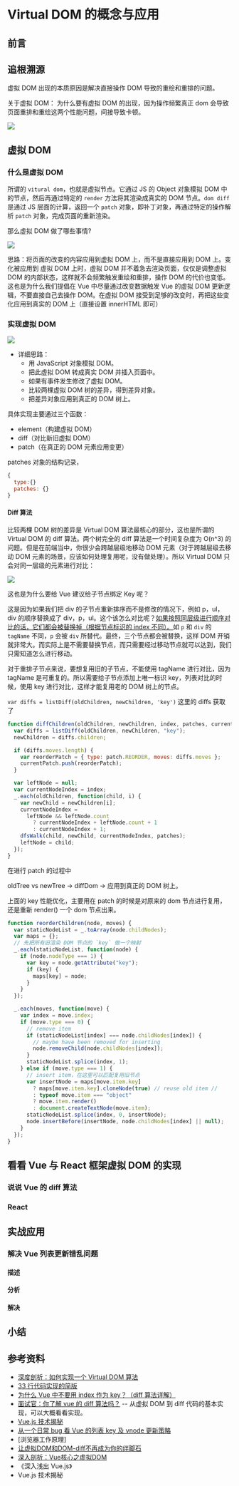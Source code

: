 # Virtual DOM 的概念与应用

## 前言

## 追根溯源

虚拟 DOM 出现的本质原因是解决直接操作 DOM 导致的重绘和重排的问题。

关于虚拟 DOM：
为什么要有虚拟 DOM 的出现，因为操作频繁真正 dom 会导致页面重排和重绘这两个性能问题，间接导致卡顿。

![](../.vuepress/public/images/2020-06-21-00-28-43-reflow-replaint-browser.png)

## 虚拟 DOM

### 什么是虚拟 DOM

所谓的 `vitural dom`，也就是虚拟节点。它通过 JS 的 Object 对象模拟 DOM 中的节点，然后再通过特定的 `render` 方法将其渲染成真实的 DOM 节点。`dom diff` 是通过 JS 层面的计算，返回一个 `patch` 对象，即补丁对象，再通过特定的操作解析 `patch` 对象，完成页面的重新渲染。

那么虚拟 DOM 做了哪些事情?

![](../.vuepress/public/images/2020-06-21-00-29-08-virtual-dom.png)

思路：将页面的改变的内容应用到虚拟 DOM 上，而不是直接应用到 DOM 上。变化被应用到 虚拟 DOM 上时，虚拟 DOM 并不着急去渲染页面，仅仅是调整虚拟 DOM 的内部状态，这样就不会频繁触发重绘和重排，操作 DOM 的代价也变低。这也是为什么我们提倡在 Vue 中尽量通过改变数据触发 Vue 的虚拟 DOM 更新逻辑，不要直接自己去操作 DOM。在虚拟 DOM 接受到足够的改变时，再把这些变化应用到真实的 DOM 上（直接设置 innerHTML 即可）

### 实现虚拟 DOM

![](../.vuepress/public/images/dom-diff.png)

- 详细思路：
  - 用 JavaScript 对象模拟 DOM。
  - 把此虚拟 DOM 转成真实 DOM 并插入页面中。
  - 如果有事件发生修改了虚拟 DOM。
  - 比较两棵虚拟 DOM 树的差异，得到差异对象。
  - 把差异对象应用到真正的 DOM 树上。

具体实现主要通过三个函数：

- element（构建虚拟 DOM）
- diff（对比新旧虚拟 DOM）
- patch（在真正的 DOM 元素应用变更）

patches 对象的结构记录，

```js
{
  type:{}
  patches: {}
}

```

<!-- 如果没有key的情况下，无法判断，所以如果两个节点tagName不一样会整棵子树替换掉；如果有key的话，关键点就是怎么用list-diff使得对比的时候两个节点是同一个节点 -->

#### Diff 算法

比较两棵 DOM 树的差异是 Virtual DOM 算法最核心的部分，这也是所谓的 Virtual DOM 的 diff 算法。两个树完全的 diff 算法是一个时间复杂度为 O(n^3) 的问题。但是在前端当中，你很少会跨越层级地移动 DOM 元素（对于跨越层级去移动 DOM 元素的场景，应该如何处理复用呢，没有做处理）。所以 Virtual DOM 只会对同一层级的元素进行对比：


![](../.vuepress/public/images/2020-06-27-12-22-51-diff.png)

这也是为什么要给 Vue 建议给子节点绑定 Key 呢？

这是因为如果我们把 div 的子节点重新排序而不是修改的情况下，例如 p，ul，div 的顺序替换成了 div，p，ul。这个该怎么对比呢？<u>如果按照同层级进行顺序对比的话，它们都会被替换掉（根据节点标识的 index 不同）。</u>如 `p` 和 `div` 的 `tagName` 不同，`p` 会被 `div` 所替代。最终，三个节点都会被替换，这样 DOM 开销就非常大。而实际上是不需要替换节点，而只需要经过移动节点就可以达到，我们只需知道怎么进行移动。

对于重排子节点来说，要想复用旧的子节点，不能使用 tagName 进行对比，因为 tagName 是可重复的。所以需要给子节点添加上唯一标识 key，列表对比的时候，使用 key 进行对比，这样才能复用老的 DOM 树上的节点。

`var diffs = listDiff(oldChildren, newChildren, 'key')` 这里的 diffs 获取了

```js
function diffChildren(oldChildren, newChildren, index, patches, currentPatch) {
  var diffs = listDiff(oldChildren, newChildren, "key");
  newChildren = diffs.children;

  if (diffs.moves.length) {
    var reorderPatch = { type: patch.REORDER, moves: diffs.moves };
    currentPatch.push(reorderPatch);
  }

  var leftNode = null;
  var currentNodeIndex = index;
  _.each(oldChildren, function(child, i) {
    var newChild = newChildren[i];
    currentNodeIndex =
      leftNode && leftNode.count
        ? currentNodeIndex + leftNode.count + 1
        : currentNodeIndex + 1;
    dfsWalk(child, newChild, currentNodeIndex, patches);
    leftNode = child;
  });
}
```

在进行 patch 的过程中

oldTree vs newTree -> diffDom -> 应用到真正的 DOM 树上。

上面的 key 性能优化，主要用在 patch 的时候是对原来的 dom 节点进行复用，还是重新 render() 一个 dom 节点出来。


```js
function reorderChildren(node, moves) {
  var staticNodeList = _.toArray(node.childNodes);
  var maps = {};
  // 先把所有旧渲染 DOM 节点的 `key` 做一个映射
  _.each(staticNodeList, function(node) {
    if (node.nodeType === 1) {
      var key = node.getAttribute("key");
      if (key) {
        maps[key] = node;
      }
    }
  });

  _.each(moves, function(move) {
    var index = move.index;
    if (move.type === 0) {
      // remove item
      if (staticNodeList[index] === node.childNodes[index]) {
        // maybe have been removed for inserting
        node.removeChild(node.childNodes[index]);
      }
      staticNodeList.splice(index, 1);
    } else if (move.type === 1) {
      // insert item，在这里可以匹配复用旧节点
      var insertNode = maps[move.item.key]
        ? maps[move.item.key].cloneNode(true) // reuse old item //
        : typeof move.item === "object"
        ? move.item.render()
        : document.createTextNode(move.item);
      staticNodeList.splice(index, 0, insertNode);
      node.insertBefore(insertNode, node.childNodes[index] || null);
    }
  });
}
```

## 看看 Vue 与 React 框架虚拟 DOM 的实现

### 说说 Vue 的 diff 算法

### React

## 实战应用

### 解决 Vue 列表更新错乱问题

#### 描述

#### 分析

#### 解决

## 小结

## 参考资料

- [深度剖析：如何实现一个 Virtual DOM 算法](https://github.com/livoras/blog/issues/13)
- [33 行代码实现的简版](https://github.com/leontrolski/leontrolski.github.io/blob/master/33-line-react-with-comments.js。)
- [为什么 Vue 中不要用 index 作为 key？（diff 算法详解）](https://juejin.im/post/5e8694b75188257372503722?utm_source=gold_browser_extension#heading-14)
- [面试官：你了解 vue 的 diff 算法吗？](https://juejin.im/post/5ad6182df265da23906c8627#heading-1) -- 从虚拟 DOM 到 diff 代码的基本实现，可以大概看看实现。
- [Vue.js 技术揭秘](https://ustbhuangyi.github.io/vue-analysis/v2/prepare/)
- [从一个日常 bug 看 Vue 的列表 key 及 vnode 更新策略](https://juejin.im/post/5d5561ebe51d456210163b86#heading-2)
- [浏览器工作原理]
- [让虚拟DOM和DOM-diff不再成为你的绊脚石](https://juejin.im/post/5c8e5e4951882545c109ae9c#heading-7)
- [深入剖析：Vue核心之虚拟DOM](https://juejin.im/post/5d36cc575188257aea108a74#heading-0)
- 《深入浅出 Vue.js》
- Vue.js 技术揭秘